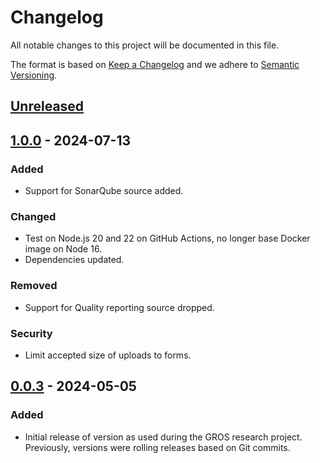 # Changelog

All notable changes to this project will be documented in this file.

The format is based on [Keep a Changelog](https://keepachangelog.com/en/1.1.0/) 
and we adhere to [Semantic Versioning](https://semver.org/spec/v2.0.0.html).

## [Unreleased]

## [1.0.0] - 2024-07-13

### Added

- Support for SonarQube source added.

### Changed

- Test on Node.js 20 and 22 on GitHub Actions, no longer base Docker image on 
  Node 16.
- Dependencies updated.

### Removed

- Support for Quality reporting source dropped.

### Security

- Limit accepted size of uploads to forms.

## [0.0.3] - 2024-05-05

### Added

- Initial release of version as used during the GROS research project. 
  Previously, versions were rolling releases based on Git commits.

[Unreleased]: 
https://github.com/grip-on-software/visualization-ui/compare/v1.0.0...HEAD
[1.0.0]:  
https://github.com/grip-on-software/agent-config/compare/v0.0.3...1.0.0
[0.0.3]: https://github.com/grip-on-software/agent-config/releases/tag/v0.0.3
